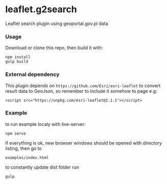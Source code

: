 leaflet.g2search
========

Leaflet search plugin using geoportal.gov.pl data

### Usage ###

Download or clone this repo, then build it with:
```
npm install
gulp build
```

### External dependency ###

This plugin depends on `https://github.com/Esri/esri-leaflet` to convert result data to GeoJson, so remember to include it somehow to page e.g: 
```
<script src="https://unpkg.com/esri-leaflet@2.1.1"></script>
```

### Example ###
to run example localy with live-server:
```
npm serve
```
if everything is ok, new browser windows should be opened with directory listing, then go to
```
examples/index.html
```
to constantly update dist folder run
```
gulp
```